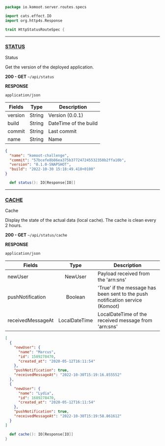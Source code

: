 
```scala
package io.komoot.server.routes.specs

import cats.effect.IO
import org.http4s.Response

trait HttpStatusRouteSpec {
```


____
### [STATUS](#status)
<p>
  Status

  Get the version of the deployed application.
</p>

**200 - GET** `~/api/status`

**RESPONSE**

`application/json`

| Fields                    | Type    | Description
|---------------------------|:-------:|------------
| version                   | String  | Version (0.0.1)
| build                     | String  | DateTime of the build
| commit                    | String  | Last commit
| name                      | String  | Name

```json
{
  "name": "komoot-challenge",
  "commit": "57bcefe8b86ea375b377247245532350b2ffa10b",
  "version": "0.1.0-SNAPSHOT",
  "build": "2022-10-30 15:18:49.418+0100"
}
```


```scala
  def status(): IO[Response[IO]]
```


____
### [CACHE](#scache)
<p>
  Cache

  Display the state of the actual data (local cache). The cache is clean every 2 hours.
</p>

**200 - GET** `~/api/status/cache`

**RESPONSE**

`application/json`

| Fields                    | Type           | Description
|---------------------------|:--------------:|------------
| newUser                   | NewUser        | Payload received from the 'arn:sns'
| pushNotification          | Boolean        | 'True' if the message has been sent to the push notification service (Komoot)
| receivedMessageAt         | LocalDateTime  | LocalDateTime of the received message from 'arn:sns'

```json
[
  {
    "newUser": {
      "name": "Marcus",
      "id": 1589278470,
      "created_at": "2020-05-12T16:11:54"
    },
    "pushNotification": true,
    "receivedMessageAt": "2022-10-30T15:19:16.855552"
  },
  {
    "newUser": {
      "name": "Lydia",
      "id": 1689278470,
      "created_at": "2020-05-12T16:11:54"
    },
    "pushNotification": true,
    "receivedMessageAt": "2022-10-30T15:19:58.861612"
  }
]
```


```scala
  def cache(): IO[Response[IO]]
}

```




[HttpStatusRouteSpec.scala]: HttpStatusRouteSpec.scala.md
[HttpNewUserSignupRouteSpec.scala]: HttpNewUserSignupRouteSpec.scala.md